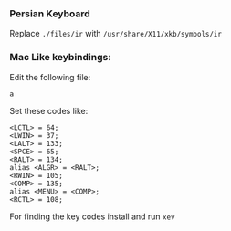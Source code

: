 ### Persian Keyboard
Replace `./files/ir` with `/usr/share/X11/xkb/symbols/ir` 

### Mac Like keybindings:

Edit the following file:

```
a
```

Set these codes like:

```
<LCTL> = 64;
<LWIN> = 37;
<LALT> = 133;
<SPCE> = 65;
<RALT> = 134;
alias <ALGR> = <RALT>;
<RWIN> = 105;
<COMP> = 135;
alias <MENU> = <COMP>;
<RCTL> = 108;
```

For finding the key codes install and run `xev`
